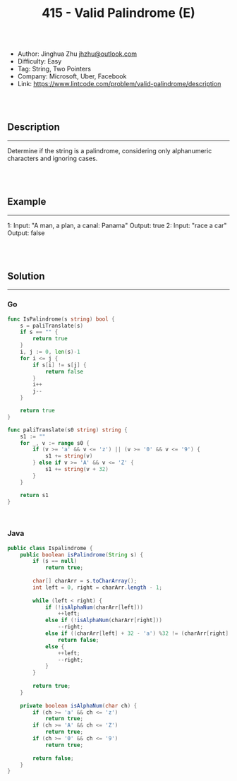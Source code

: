 # <center>415 - Valid Palindrome (E)</center> 



<br></br>

* Author: Jinghua Zhu <jhzhu@outlook.com>
* Difficulty: Easy
* Tag: String, Two Pointers
* Company: Microsoft, Uber, Facebook
* Link: https://www.lintcode.com/problem/valid-palindrome/description

<br></br>



## Description
----
Determine if the string is a palindrome, considering only alphanumeric characters and ignoring cases.

<br></br>



## Example
----
1: Input: "A man, a plan, a canal: Panama" Output: true
2: Input: "race a car" Output: false

<br></br>



## Solution
----
### Go
```go
func IsPalindrome(s string) bool {
	s = paliTranslate(s)
	if s == "" {
		return true
	}
	i, j := 0, len(s)-1
	for i <= j {
		if s[i] != s[j] {
			return false
		}
		i++
		j--
	}

	return true
}

func paliTranslate(s0 string) string {
	s1 := ""
	for _, v := range s0 {
		if (v >= 'a' && v <= 'z') || (v >= '0' && v <= '9') {
			s1 += string(v)
		} else if v >= 'A' && v <= 'Z' {
			s1 += string(v + 32)
		}
	}

	return s1
}
```

<br>


### Java
```java
public class Ispalindrome {
	public boolean isPalindrome(String s) {
        if (s == null)
            return true;
        
        char[] charArr = s.toCharArray();
        int left = 0, right = charArr.length - 1;
        
        while (left < right) {
            if (!isAlphaNum(charArr[left]))
            	++left;
            else if (!isAlphaNum(charArr[right]))
            	--right;
            else if ((charArr[left] + 32 - 'a') %32 != (charArr[right] + 32 - 'a') % 32)
            	return false;
            else {
                ++left;
                --right;
            }
        }
        
        return true;
    }
    
    private boolean isAlphaNum(char ch) {
        if (ch >= 'a' && ch <= 'z')
        	return true;
        if (ch >= 'A' && ch <= 'Z')
        	return true;
        if (ch >= '0' && ch <= '9') 
        	return true;
        
        return false;
    }
}
```